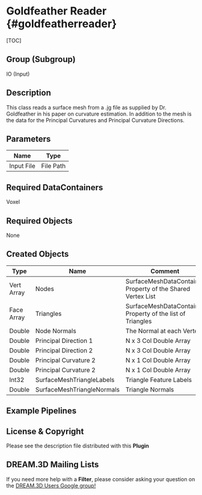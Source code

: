 Goldfeather Reader {#goldfeatherreader}
======
[TOC]

## Group (Subgroup) ##

IO (Input)

## Description ##

This class reads a surface mesh from a .jg file as supplied by Dr. Goldfeather in his paper on curvature estimation. In
addition to the mesh is the data for the Principal Curvatures and Principal Curvature Directions.


## Parameters ##

| Name | Type |
|------|------|
| Input File | File Path |

## Required DataContainers ##

Voxel

## Required Objects ##

None



## Created Objects ##

| Type       | Name | Comment |
|------------|------|---------|
| Vert Array | Nodes     | SurfaceMeshDataContainer Property of the Shared Vertex List |
| Face Array | Triangles | SurfaceMeshDataContainer Property of the list of Triangles |
| Double | Node Normals | The Normal at each Vertex |
| Double | Principal Direction 1 | N x 3 Col Double Array |
| Double | Principal Direction 2 | N x 3 Col Double Array |
| Double | Principal Curvature 2 | N x 1 Col Double Array |
| Double | Principal Curvature 2 | N x 1 Col Double Array |
| Int32 | SurfaceMeshTriangleLabels | Triangle Feature Labels |
| Double | SurfaceMeshTriangleNormals | Triangle Normals |




## Example Pipelines ##



## License & Copyright ##

Please see the description file distributed with this **Plugin**

## DREAM.3D Mailing Lists ##

If you need more help with a **Filter**, please consider asking your question on the [DREAM.3D Users Google group!](https://groups.google.com/forum/?hl=en#!forum/dream3d-users)


